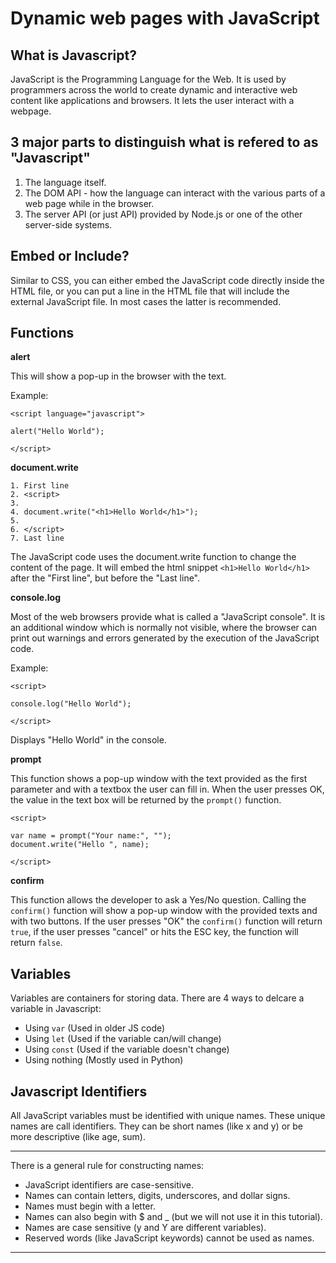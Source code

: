 
# Dynamic web pages with JavaScript

## **What is Javascript?**

JavaScript is the Programming Language for the Web. It is used by programmers across the world to create dynamic and interactive web content like applications and browsers. It lets the user interact with a webpage.

## **3 major parts to distinguish what is refered to as "Javascript"**

1. The language itself.
2. The DOM API - how the language can interact with the various parts of a web page while in the browser.
3. The server API (or just API) provided by Node.js or one of the other server-side systems.

## **Embed or Include?**

Similar to CSS, you can either embed the JavaScript code directly inside the HTML file, or you can put a line in the HTML file that will include the external JavaScript file. In most cases the latter is recommended.

## **Functions**

**alert**

This will show a pop-up in the browser with the text.

Example:

```
<script language="javascript">
 
alert("Hello World");
 
</script>
```

**document.write**

```
1. First line
2. <script>
3.  
4. document.write("<h1>Hello World</h1>");
5.
6. </script>
7. Last line
```

The JavaScript code uses the document.write function to change the content of the page. It will embed the html snippet `<h1>Hello World</h1>` after the "First line", but before the "Last line".

**console.log**

Most of the web browsers provide what is called a "JavaScript console". It is an additional window which is normally not visible, where the browser can print out warnings and errors generated by the execution of the JavaScript code.

Example:

```
<script>
 
console.log("Hello World");
 
</script>
```

Displays "Hello World" in the console.

**prompt**

This function shows a pop-up window with the text provided as the first parameter and with a textbox the user can fill in. When the user presses OK, the value in the text box will be returned by the `prompt()` function.

```
<script>
 
var name = prompt("Your name:", "");
document.write("Hello ", name);
 
</script>
```

**confirm**

This function allows the developer to ask a Yes/No question. Calling the `confirm()` function will show a pop-up window with the provided texts and with two buttons. If the user presses "OK" the `confirm()` function will return `true`, if the user presses "cancel" or hits the ESC key, the function will return `false`.

## **Variables**

Variables are containers for storing data. There are 4 ways to delcare a variable in Javascript:

- Using `var` (Used in older JS code)
- Using `let` (Used if the variable can/will change)
- Using `const` (Used if the variable doesn't change)
- Using nothing (Mostly used in Python)

## **Javascript Identifiers**

All JavaScript variables must be identified with unique names. These unique names are call identifiers. They can be short names (like x and y) or be more descriptive (like age, sum).

---

There is a general rule for constructing names:

- JavaScript identifiers are case-sensitive.
- Names can contain letters, digits, underscores, and dollar signs.
- Names must begin with a letter.
- Names can also begin with $ and _ (but we will not use it in this tutorial).
- Names are case sensitive (y and Y are different variables).
- Reserved words (like JavaScript keywords) cannot be used as names.

---